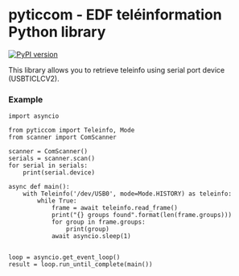 # pyticcom - EDF teléinformation Python library

[![PyPI version](https://badge.fury.io/py/pyticcom.svg)](https://badge.fury.io/py/pyticcom)

This library allows you to retrieve teleinfo using serial port device (USBTICLCV2).

### Example

~~~
import asyncio

from pyticcom import Teleinfo, Mode
from scanner import ComScanner

scanner = ComScanner()
serials = scanner.scan()
for serial in serials:
    print(serial.device)

async def main():
    with Teleinfo('/dev/USB0', mode=Mode.HISTORY) as teleinfo:
        while True:
            frame = await teleinfo.read_frame()
            print("{} groups found".format(len(frame.groups)))
            for group in frame.groups:
                print(group)
            await asyncio.sleep(1)


loop = asyncio.get_event_loop()
result = loop.run_until_complete(main())

~~~
